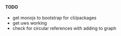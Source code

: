 #### TODO

- get monojs to bootstrap for cli/packages
- get uws working
- check for circular references with adding to graph
